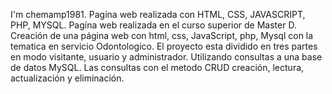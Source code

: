 I'm chemamp1981.
Pagína web realizada con HTML, CSS, JAVASCRIPT, PHP, MYSQL.
Pagína web realizada en el curso superior de Master D.
Creación de una página web con html, css, JavaScript, php, Mysql con la tematica en servicio Odontologico. 
El proyecto esta dividido en tres partes en modo visitante, usuario y administrador. 
Utilizando consultas a una base de datos MySQL. 
Las consultas con el metodo CRUD creación, lectura, actualización y eliminación.

